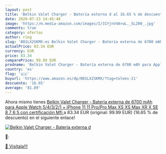 ```yaml
---
layout: post
title: 'Belkin Valet Charger - Batería externa d al 16.65 % de descuento'
date: 2020-07-23 14:45:48
image: 'https://m.media-amazon.com/images/I/31YjnV4ArwL._SL200_.jpg'
comments: true
category: ofertas
author: ring
slug: 'B01LX2SKMX-es Belkin Valet Charger - Batería externa de 6700 mAh para Apple Watch 5/4/3/2/1 + iPhone 11  11 Pro/Pro Max  XS  XS Max  XR  X  SE  8  7  6  5  con certificación Mfi '
actualPrice: 83.34 EUR
currency: EUR
price: 83.34
comparePrice: 99.99 EUR
prodname: 'Belkin Valet Charger - Batería externa de 6700 mAh para Apple Watch 5/4/3/2/1 + iPhone 11  11 Pro/Pro Max  XS  XS Max  XR  X  SE  8  7  6  5  con certificación Mfi '
country: 'es'
flag: '🇪🇸'
buyurl: 'https://www.amazon.es/dp/B01LX2SKMX/?tag=tolees-21'
descuento: '16.65'
average: '81.89'
---
```


Ahora mismo tienes [Belkin Valet Charger - Batería externa de 6700 mAh para Apple Watch 5/4/3/2/1 + iPhone 11  11 Pro/Pro Max  XS  XS Max  XR  X  SE  8  7  6  5  con certificación Mfi ](https://www.amazon.es/dp/B01LX2SKMX/?tag=tolees-21) a 83.34 EUR (original: 99.99 EUR) (16.65 %  de descuento) en el siguiente enlace!

[![Belkin Valet Charger - Batería externa d](https://m.media-amazon.com/images/I/31YjnV4ArwL._SL200_.jpg)](https://www.amazon.es/dp/B01LX2SKMX/?tag=tolees-21)

🔎:


[🛒 Visítala!!!](https://www.amazon.es/dp/B01LX2SKMX/?tag=tolees-21)
